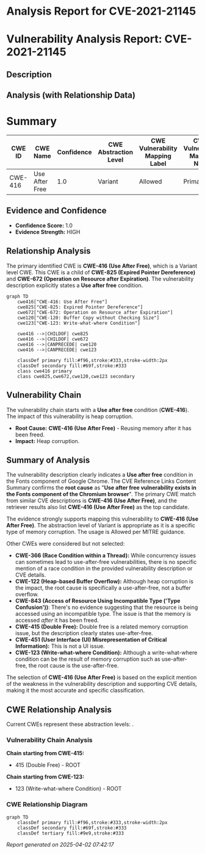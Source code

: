# Analysis Report for CVE-2021-21145

# Vulnerability Analysis Report: CVE-2021-21145

## Description



## Analysis (with Relationship Data)

# Summary
| CWE ID | CWE Name | Confidence | CWE Abstraction Level | CWE Vulnerability Mapping Label | CWE-Vulnerability Mapping Notes |
|---|---|---|---|---|---|
| CWE-416 | Use After Free | 1.0 | Variant | Allowed | Primary CWE |

## Evidence and Confidence

*   **Confidence Score:** 1.0
*   **Evidence Strength:** HIGH

## Relationship Analysis
The primary identified CWE is **CWE-416 (Use After Free)**, which is a Variant level CWE. This CWE is a child of **CWE-825 (Expired Pointer Dereference)** and **CWE-672 (Operation on Resource after Expiration)**. The vulnerability description explicitly states a **Use after free** condition.

```mermaid
graph TD
    cwe416["CWE-416: Use After Free"]
    cwe825["CWE-825: Expired Pointer Dereference"]
    cwe672["CWE-672: Operation on Resource after Expiration"]
    cwe120["CWE-120: Buffer Copy without Checking Size"]
    cwe123["CWE-123: Write-what-where Condition"]

    cwe416 -->|CHILDOF| cwe825
    cwe416 -->|CHILDOF| cwe672
    cwe416 -->|CANPRECEDE| cwe120
    cwe416 -->|CANPRECEDE| cwe123

    classDef primary fill:#f96,stroke:#333,stroke-width:2px
    classDef secondary fill:#69f,stroke:#333
    class cwe416 primary
    class cwe825,cwe672,cwe120,cwe123 secondary
```

## Vulnerability Chain
The vulnerability chain starts with a **Use after free** condition (**CWE-416**). The impact of this vulnerability is heap corruption.
  - **Root Cause:** **CWE-416 (Use After Free)** - Reusing memory after it has been freed.
  - **Impact:** Heap corruption.

## Summary of Analysis
The vulnerability description clearly indicates a **Use after free** condition in the Fonts component of Google Chrome. The CVE Reference Links Content Summary confirms the **root cause** as "**Use after free vulnerability exists in the Fonts component of the Chromium browser**". The primary CWE match from similar CVE descriptions is **CWE-416 (Use After Free)**, and the retriever results also list **CWE-416 (Use After Free)** as the top candidate.

The evidence strongly supports mapping this vulnerability to **CWE-416 (Use After Free)**. The abstraction level of Variant is appropriate as it is a specific type of memory corruption. The usage is Allowed per MITRE guidance.

Other CWEs were considered but not selected:

*   **CWE-366 (Race Condition within a Thread):** While concurrency issues can sometimes lead to use-after-free vulnerabilities, there is no specific mention of a race condition in the provided vulnerability description or CVE details.
*   **CWE-122 (Heap-based Buffer Overflow):** Although heap corruption is the impact, the root cause is specifically a use-after-free, not a buffer overflow.
*   **CWE-843 (Access of Resource Using Incompatible Type ('Type Confusion'))**: There's no evidence suggesting that the resource is being accessed using an incompatible type. The issue is that the memory is accessed *after* it has been freed.
*   **CWE-415 (Double Free):** Double free is a related memory corruption issue, but the description clearly states use-after-free.
*   **CWE-451 (User Interface (UI) Misrepresentation of Critical Information):** This is not a UI issue.
*    **CWE-123 (Write-what-where Condition):** Although a write-what-where condition can be the result of memory corruption such as use-after-free, the root cause is the use-after-free.

The selection of **CWE-416 (Use After Free)** is based on the explicit mention of the weakness in the vulnerability description and supporting CVE details, making it the most accurate and specific classification.


## CWE Relationship Analysis

Current CWEs represent these abstraction levels: .


### Vulnerability Chain Analysis

**Chain starting from CWE-415:**
- 415 (Double Free) - ROOT


**Chain starting from CWE-123:**
- 123 (Write-what-where Condition) - ROOT



### CWE Relationship Diagram

```mermaid
graph TD
    classDef primary fill:#f96,stroke:#333,stroke-width:2px
    classDef secondary fill:#69f,stroke:#333
    classDef tertiary fill:#9e9,stroke:#333
```



*Report generated on 2025-04-02 07:42:17*
